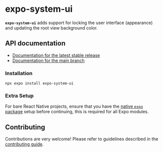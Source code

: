 # expo-system-ui

**`expo-system-ui`** adds support for locking the user interface (appearance) and updating the root view background color.

## API documentation

- [Documentation for the latest stable release][docs-stable]
- [Documentation for the main branch][docs-main]

### Installation

```
npx expo install expo-system-ui
```

### Extra Setup

For bare React Native projects, ensure that you have the [native `expo` package][expo-modules] setup before continuing, this is required for all Expo modules.

## Contributing

Contributions are very welcome! Please refer to guidelines described in the [contributing guide][contributing].

[docs-main]: https://docs.expo.dev/versions/unversioned/sdk/system-ui/
[docs-stable]: https://docs.expo.dev/versions/latest/sdk/system-ui/
[contributing]: https://github.com/expo/expo#contributing
[expo-modules]: https://docs.expo.dev/bare/installing-expo-modules/
